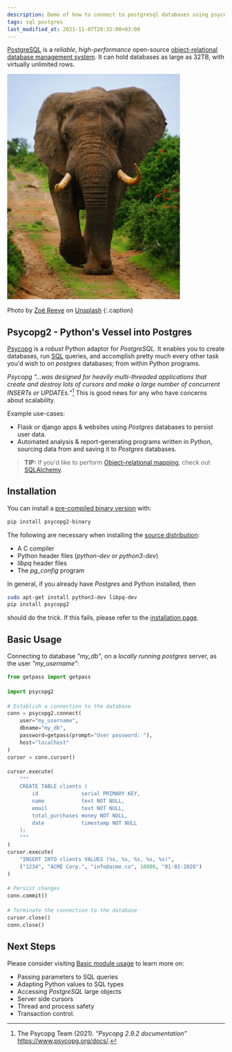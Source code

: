 ```yaml
---
description: Demo of how to connect to postgresql databases using psycopg2.
tags: sql postgres
last_modified_at: 2021-11-07T20:32:00+03:00
---
```

[PostgreSQL][1] is a *reliable*, *high-performance* open-source [object-relational database management system][2]. It can hold databases as large as 32TB, with virtually unlimited rows.

![Elaphant](/assets/images/articles/elephant.jpg)

Photo by [Zoë Reeve][3] on [Unsplash][4]
{:.caption}

## Psycopg2 - Python's Vessel into Postgres

[Psycopg][5] is a *robust* Python adaptor for *PostgreSQL*. It enables you to create databases, run [SQL][6] queries, and accomplish pretty much every other task you'd wish to on *postgres* databases; from within Python programs.

*Psycopg "...was designed for heavily multi-threaded applications that create and destroy lots of cursors and make a large number of concurrent INSERTs or UPDATEs.*"[^1] This is good news for any who have concerns about scalability.

Example use-cases:

- Flask or django apps & websites using *Postgres* databases to persist user data.
- Automated analysis & report-generating programs written in Python, sourcing data from and saving it to  *Postgres* databases.

>**TIP:** If you'd like to perform [Object–relational mapping][10], check out [SQLAlchemy][11].

## Installation

You can install a [pre-compiled binary version][7] with:

```bash
pip install psycopg2-binary
```

The following are necessary when installing the [source distribution][8]:

- A C compiler
- Python header files (*python-dev* or *python3-dev*)
- *libpq* header files
- The *pg_config* program

In general, if you already have *Postgres* and Python installed, then

```bash
sudo apt-get install python3-dev libpq-dev  
pip install psycopg2
```

should do the trick. If this fails, please refer to the [installation page][8].

## Basic Usage

Connecting to database *"my_db"*, on a *locally running postgres*  server, as the user *"my_username"*:

```python
from getpass import getpass

import psycopg2

# Establish a connection to the database
conn = psycopg2.connect(
    user="my_username",
    dbname="my_db",
    password=getpass(prompt="User password: "),
    host="localhost"
)
cursor = conn.cursor()

cursor.execute(
    """
    CREATE TABLE clients (
        id              serial PRIMARY KEY,
        name            text NOT NULL,
        email           text NOT NULL,
        total_purchases money NOT NULL,
        date            timestamp NOT NULL
    );
    """
)
cursor.execute(
    "INSERT INTO clients VALUES (%s, %s, %s, %s, %s)",
    ("1234", "ACME Corp.", "info@acme.co", 10000, "01-01-2020")
)

# Persist changes
conn.commit()

# Terminate the connection to the database
cursor.close()
conn.close()
```

## Next Steps

Please consider visiting [Basic module usage][9] to learn more on:

- Passing parameters to SQL queries
- Adapting Python values to SQL types
- Accessing *PostgreSQL* large objects
- Server side cursors
- Thread and process safety
- Transaction control.

[^1]: The Psycopg Team (2021). *"Psycopg 2.9.2 documentation"* <https://www.psycopg.org/docs/>.

[1]: https://www.postgresql.org
[2]: https://database.guide/what-is-an-ordbms
[3]: https://unsplash.com/photos/9hSejnboeTY
[4]: https://unsplash.com/
[5]: https://www.psycopg.org/docs/
[6]: http://www.sqlcourse.com/intro.html
[7]: https://www.psycopg.org/docs/install.html#quick-install
[8]: https://www.psycopg.org/docs/install.html#build-prerequisites
[9]: https://www.psycopg.org/docs/usage.html#
[10]: https://en.wikipedia.org/wiki/Object%E2%80%93relational_mapping "ORM"
[11]: https://www.sqlalchemy.org/
